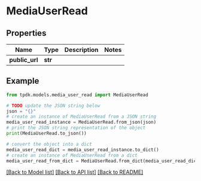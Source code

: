 # MediaUserRead



## Properties

Name | Type | Description | Notes
------------ | ------------- | ------------- | -------------
**public_url** | **str** |  | 

## Example

```python
from tpdk.models.media_user_read import MediaUserRead

# TODO update the JSON string below
json = "{}"
# create an instance of MediaUserRead from a JSON string
media_user_read_instance = MediaUserRead.from_json(json)
# print the JSON string representation of the object
print(MediaUserRead.to_json())

# convert the object into a dict
media_user_read_dict = media_user_read_instance.to_dict()
# create an instance of MediaUserRead from a dict
media_user_read_from_dict = MediaUserRead.from_dict(media_user_read_dict)
```
[[Back to Model list]](../README.md#documentation-for-models) [[Back to API list]](../README.md#documentation-for-api-endpoints) [[Back to README]](../README.md)


